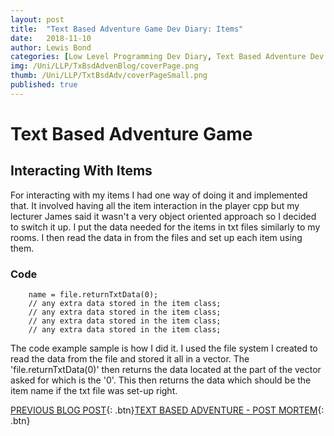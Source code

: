 ```yaml
---
layout: post
title:  "Text Based Adventure Game Dev Diary: Items"
date:   2018-11-10
author: Lewis Bond
categories: [Low Level Programming Dev Diary, Text Based Adventure Dev Diary]
img: /Uni/LLP/TxBsdAdvenBlog/coverPage.png
thumb: /Uni/LLP/TxtBsdAdv/coverPageSmall.png
published: true
---
```


<!--more-->
# Text Based Adventure Game
## Interacting With Items
For interacting with my items I had one way of doing it and implemented that. It involved having all the item interaction in the player cpp but my lecturer James said it wasn't a very object oriented approach so I decided to switch it up. I put the data needed for the items in txt files similarly to my rooms. I then read the data in from the files and set up each item using them. 

### Code
~~~
    name = file.returnTxtData(0);
    // any extra data stored in the item class;
    // any extra data stored in the item class;
    // any extra data stored in the item class;
    // any extra data stored in the item class;
~~~

The code example sample is how I did it. I used the file system I created to read the data from the file and stored it all in a vector. The 'file.returnTxtData(0)' then returns the data located at the part of the vector asked for which is the '0'. This then returns the data which should be the item name if the txt file was set-up right.

[PREVIOUS BLOG POST](https://lbondi7.github.io/low%20level%20programming%20dev%20diary/text%20based%20adventure%20dev%20diary/llp-dd-TBAG-4){: .btn}[TEXT BASED ADVENTURE - POST MORTEM](https://lbondi7.github.io/low%20level%20programming%20dev%20diary/text%20based%20adventure%20dev%20diary/post%20mortem/llp-dd-TBAG-post_mortem){: .btn}
